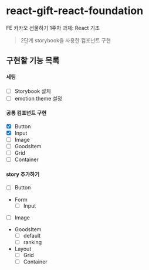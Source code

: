 # react-gift-react-foundation

FE 카카오 선물하기 1주차 과제: React 기초

> 2단계 storybook을 사용한 컴포넌트 구현

## 구현할 기능 목록

#### 세팅

- [ ] Storybook 설치
- [ ] emotion theme 설정

#### 공통 컴포넌트 구현

- [x] Button
- [x] Input
- [ ] Image
- [ ] GoodsItem
- [ ] Grid
- [ ] Container

#### story 추가하기

- [ ] Button
- Form
  - [ ] Input
- [ ] Image
- GoodsItem
  - [ ] default
  - [ ] ranking
- Layout
  - [ ] Grid
  - [ ] Container
